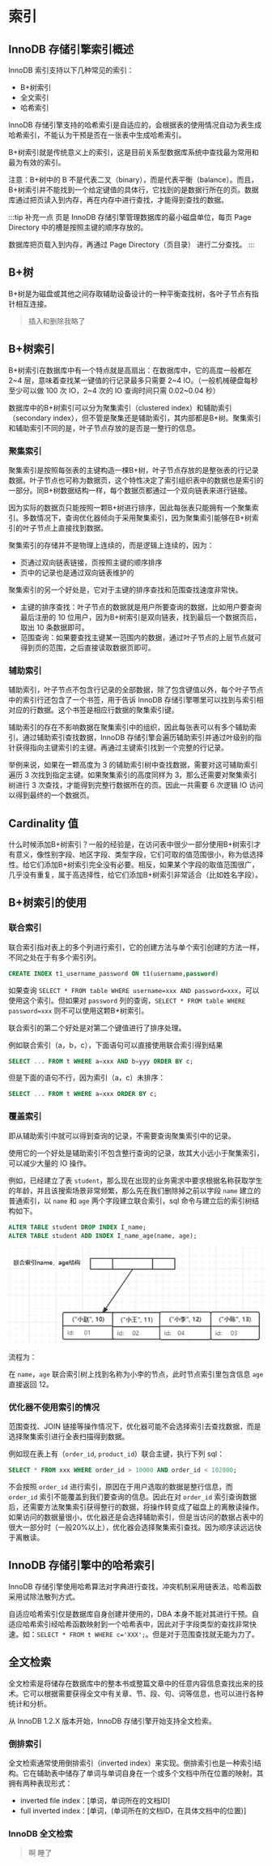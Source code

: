 # 索引

## InnoDB 存储引擎索引概述

InnoDB 索引支持以下几种常见的索引：

- B+树索引
- 全文索引
- 哈希索引

InnoDB 存储引擎支持的哈希索引是自适应的，会根据表的使用情况自动为表生成哈希索引，不能认为干预是否在一张表中生成哈希索引。

B+树索引就是传统意义上的索引，这是目前关系型数据库系统中查找最为常用和最为有效的索引。

注意：B+树中的 B 不是代表二叉（binary），而是代表平衡（balance）。而且，B+树索引并不能找到一个给定键值的具体行，它找到的是数据行所在的页。数据库通过把页读入到内存，再在内存中进行查找，才能得到查找的数据。

:::tip 补充一点
页是 InnoDB 存储引擎管理数据库的最小磁盘单位，每页 Page Directory 中的槽是按照主键的顺序存放的。

数据库把页载入到内存，再通过 Page Directory（页目录） 进行二分查找。
:::

## B+树

B+树是为磁盘或其他之间存取辅助设备设计的一种平衡查找树，各叶子节点有指针相互连接。

> 插入和删除我略了

## B+树索引

B+树索引在数据库中有一个特点就是高扇出：在数据库中，它的高度一般都在 2~4 层，意味着查找某一键值的行记录最多只需要 2~4 IO。（一般机械硬盘每秒至少可以做 100 次 IO，2~4 次的 IO 查询时间只需 0.02~0.04 秒）

数据库中的B+树索引可以分为聚集索引（clustered index）和辅助索引（secondary index），但不管是聚集还是辅助索引，其内部都是B+树。聚集索引和辅助索引不同的是，叶子节点存放的是否是一整行的信息。

### 聚集索引

聚集索引是按照每张表的主键构造一棵B+树，叶子节点存放的是整张表的行记录数据。叶子节点也可称为数据页，这个特性决定了索引组织表中的数据也是索引的一部分。同B+树数据结构一样，每个数据页都通过一个双向链表来进行链接。

因为实际的数据页只能按照一颗B+树进行排序，因此每张表只能拥有一个聚集索引。多数情况下，查询优化器倾向于采用聚集索引，因为聚集索引能够在B+树索引的叶子节点上直接找到数据。

聚集索引的存储并不是物理上连续的，而是逻辑上连续的，因为：
- 页通过双向链表链接，页按照主键的顺序排序
- 页中的记录也是通过双向链表维护的

聚集索引的另一个好处是，它对于主键的排序查找和范围查找速度非常快。
- 主键的排序查找：叶子节点的数据就是用户所要查询的数据，比如用户要查询最后注册的 10 位用户，因为B+树索引是双向链表，找到最后一个数据页后，取出 10 条数据即可。
- 范围查询：如果要查找主键某一范围内的数据，通过叶子节点的上层节点就可得到页的范围，之后直接读取数据页即可。 

### 辅助索引

辅助索引，叶子节点不包含行记录的全部数据，除了包含键值以外，每个叶子节点中的索引行还包含了一个书签，用于告诉 InnoDB 存储引擎哪里可以找到与索引相对应的行数据。这个书签是相应行数据的聚集索引键。

辅助索引的存在不影响数据在聚集索引中的组织，因此每张表可以有多个辅助索引。通过辅助索引查找数据，InnoDB 存储引擎会遍历辅助索引并通过叶级别的指针获得指向主键索引的主键。再通过主键索引找到一个完整的行记录。

举例来说，如果在一颗高度为 3 的辅助索引树中查找数据，需要对这可辅助索引遍历 3 次找到指定主键。如果聚集索引的高度同样为 3，那么还需要对聚集索引树进行 3 次查找，才能得到完整行数据所在的页。因此一共需要 6 次逻辑 IO 访问以得到最终的一个数据页。

## Cardinality 值

什么时候添加B+树索引？一般的经验是，在访问表中很少一部分使用B+树索引才有意义，像性别字段、地区字段、类型字段，它们可取的值范围很小，称为低选择性。给它们添加B+树索引完全没有必要。相反，如果某个字段的取值范围很广，几乎没有重复，属于高选择性，给它们添加B+树索引非常适合（比如姓名字段）。

## B+树索引的使用

### 联合索引

联合索引指对表上的多个列进行索引，它的创建方法与单个索引创建的方法一样，不同之处在于有多个索引列。

```sql
CREATE INDEX t1_username_password ON t1(username,password)
```

如果查询 `SELECT * FROM table WHERE username=xxx AND password=xxx`，可以使用这个索引。但如果对 `password` 列的查询，`SELECT * FROM table WHERE password=xxx` 则不可以使用这颗B+树索引。

联合索引的第二个好处是对第二个键值进行了排序处理。

例如联合索引（a，b，c），下面语句可以直接使用联合索引得到结果

```sql
SELECT ... FROM t WHERE a=xxx AND b=yyy ORDER BY c;
```

但是下面的语句不行，因为索引（a，c）未排序：

```sql
SELECT ... FROM t WHERE a=xxx ORDER BY c;
```

### 覆盖索引

即从辅助索引中就可以得到查询的记录，不需要查询聚集索引中的记录。

使用它的一个好处是辅助索引不包含整行查询的记录，故其大小远小于聚集索引，可以减少大量的 IO 操作。

例如，已经建立了表 `student`，那么现在出现的业务需求中要求根据名称获取学生的年龄，并且该搜索场景非常频繁，那么先在我们删除掉之前以字段 `name` 建立的普通索引，以 `name` 和 `age` 两个字段建立联合索引，sql 命令与建立后的索引树结构如下。

```sql
ALTER TABLE student DROP INDEX I_name;
ALTER TABLE student ADD INDEX I_name_age(name, age);
```

![](./image/2022-04-27-22-13-24.png)

流程为：

在 `name`，`age` 联合索引树上找到名称为小李的节点，此时节点索引里包含信息 `age` 直接返回 12。

### 优化器不使用索引的情况

范围查找、JOIN 链接等操作情况下，优化器可能不会选择索引去查找数据，而是选择聚集索引进行全表扫描得到数据。

例如现在表上有（`order_id`, `product_id`）联合主键，执行下列 sql：

```sql
SELECT * FROM xxx WHERE order_id > 10000 AND order_id < 102000;
```

不会按照 `order_id` 进行索引，原因在于用户选取的数据是整行信息，而 `order_id` 索引不能覆盖到我们要查询的信息。因此在对 `order_id` 索引查询数据后，还需要方法聚集索引获得整行的数据，将操作转变成了磁盘上的离散读操作。如果访问的数据量很小，优化器还是会选择辅助索引，但是当访问的数据占表中的很大一部分时（一般20%以上），优化器会选择聚集索引查找。因为顺序读远远快于离散读。

## InnoDB 存储引擎中的哈希索引

InnoDB 存储引擎使用哈希算法对字典进行查找，冲突机制采用链表法，哈希函数采用试除法散列方式。

自适应哈希索引仅是数据库自身创建并使用的，DBA 本身不能对其进行干预。自适应哈希索引经哈希函数映射到一个哈希表中，因此对于字段类型的查找非常快速。如：`SELECT * FROM t WHERE c='XXX';`。但是对于范围查找就无能为力了。

## 全文检索

全文检索是将储存在数据库中的整本书或整篇文章中的任意内容信息查找出来的技术。它可以根据需要获得全文中有关章、节、段、句、词等信息，也可以进行各种统计和分析。

从 InnoDB 1.2.X 版本开始，InnoDB 存储引擎开始支持全文检索。

### 倒排索引

全文检索通常使用倒排索引（inverted index）来实现。倒排索引也是一种索引结构。它在辅助表中储存了单词与单词自身在一个或多个文档中所在位置的映射。其拥有两种表现形式：
- inverted file index：[单词，单词所在的文档ID]
- full inverted index：[单词，(单词所在的文档ID，在具体文档中的位置)]

### InnoDB 全文检索

> 啊 睡了
